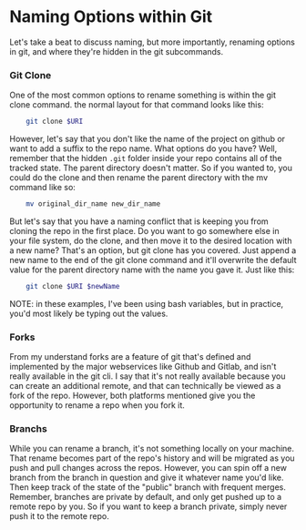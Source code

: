 # Naming Options within Git

Let's take a beat to discuss naming, but more importantly, renaming options in git, and where they're hidden in the git subcommands.

### Git Clone

One of the most common options to rename something is within the git clone command.
the normal layout for that command looks like this:

```bash
	git clone $URI
```

However, let's say that you don't like the name of the project on github or want to add a suffix to the repo name.
What options do you have?
Well, remember that the hidden ```.git``` folder inside your repo contains all of the tracked state.
The parent directory doesn't matter.
So if you wanted to, you could do the clone and then rename the parent directory with the mv command like so:

```bash
	mv original_dir_name new_dir_name
```

But let's say that you have a naming conflict that is keeping you from cloning the repo in the first place.
Do you want to go somewhere else in your file system, do the clone, and then move it to the desired location with a new name?
That's an option, but git clone has you covered.
Just append a new name to the end of the git clone command and it'll overwrite the default value for the parent directory name with the name you gave it.
Just like this:

```bash
	git clone $URI $newName
```

NOTE: in these examples, I've been using bash variables, but in practice, you'd most likely be typing out the values.

### Forks

From my understand forks are a feature of git that's defined and implemented by the major webservices like Github and Gitlab, and isn't really available in the git cli.
I say that it's not really available because you can create an additional remote, and that can technically be viewed as a fork of the repo.
However, both platforms mentioned give you the opportunity to rename a repo when you fork it.

### Branchs

While you can rename a branch, it's not something locally on your machine.
That rename becomes part of the repo's history and will be migrated as you push and pull changes across the repos.
However, you can spin off a new branch from the branch in question and give it whatever name you'd like.
Then keep track of the state of the "public" branch with frequent merges.
Remember, branches are private by default, and only get pushed up to a remote repo by you.
So if you want to keep a branch private, simply never push it to the remote repo.

